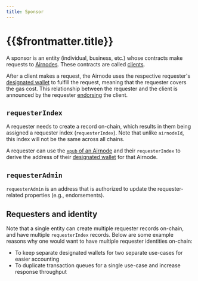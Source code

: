 ```yaml
---
title: Sponsor
---
```


# {{$frontmatter.title}}

<TocHeader />
<TOC class="table-of-contents" :include-level="[2,3]" />

A sponsor is an entity (individual, business, etc.) whose contracts make requests to [Airnodes](airnode.md).
These contracts are called [clients](client.md).

After a client makes a request, the Airnode uses the respective requester's [designated wallet](designated-wallet.md) to fulfill the request, meaning that the requester covers the gas cost. This relationship between the requester and the client is announced by the requester [endorsing](endorsement.md) the client.

## `requesterIndex`

A requester needs to create a record on-chain, which results in them being assigned a requester index (`requesterIndex`). Note that unlike `airnodeId`, this index will not be the same across all chains.

A requester can use the [`xpub` of an Airnode](airnode.md#xpub) and their `requesterIndex` to derive the address of their [designated wallet](designated-wallet.md) for that Airnode.

## `requesterAdmin`

`requesterAdmin` is an address that is authorized to update the requester-related properties (e.g., endorsements).

## Requesters and identity

Note that a single entity can create multiple requester records on-chain, and have multiple `requesterIndex` records. Below are some example reasons why one would want to have multiple requester identities on-chain:

- To keep separate designated wallets for two separate use-cases for easier accounting
- To duplicate transaction queues for a single use-case and increase response throughput
